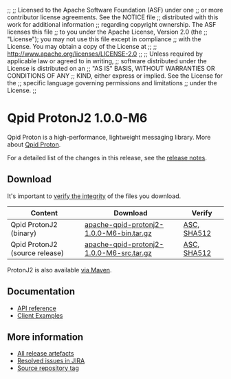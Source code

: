 ;;
;; Licensed to the Apache Software Foundation (ASF) under one
;; or more contributor license agreements.  See the NOTICE file
;; distributed with this work for additional information
;; regarding copyright ownership.  The ASF licenses this file
;; to you under the Apache License, Version 2.0 (the
;; "License"); you may not use this file except in compliance
;; with the License.  You may obtain a copy of the License at
;;
;;   http://www.apache.org/licenses/LICENSE-2.0
;;
;; Unless required by applicable law or agreed to in writing,
;; software distributed under the License is distributed on an
;; "AS IS" BASIS, WITHOUT WARRANTIES OR CONDITIONS OF ANY
;; KIND, either express or implied.  See the License for the
;; specific language governing permissions and limitations
;; under the License.
;;

# Qpid ProtonJ2 1.0.0-M6

Qpid Proton is a high-performance, lightweight messaging library. More
about [Qpid Proton]({{site_url}}/proton/index.html).

For a detailed list of the changes in this release, see the [release
notes](release-notes.html).

## Download

It's important to [verify the
integrity]({{site_url}}/download.html#verify-what-you-download) of
the files you download.

| Content | Download | Verify |
|---------|----------|--------|
| Qpid ProtonJ2 (binary) | [apache-qpid-protonj2-1.0.0-M6-bin.tar.gz](https://archive.apache.org/dist/qpid/protonj2/1.0.0-M6/apache-qpid-protonj2-1.0.0-M6-bin.tar.gz) | [ASC](https://archive.apache.org/dist/qpid/protonj2/1.0.0-M6/apache-qpid-protonj2-1.0.0-M6-bin.tar.gz.asc), [SHA512](https://archive.apache.org/dist/qpid/protonj2/1.0.0-M6/apache-qpid-protonj2-1.0.0-M6-bin.tar.gz.sha512) |
| Qpid ProtonJ2 (source release) | [apache-qpid-protonj2-1.0.0-M6-src.tar.gz](https://archive.apache.org/dist/qpid/protonj2/1.0.0-M6/apache-qpid-protonj2-1.0.0-M6-src.tar.gz) | [ASC](https://archive.apache.org/dist/qpid/protonj2/1.0.0-M6/apache-qpid-protonj2-1.0.0-M6-src.tar.gz.asc), [SHA512](https://archive.apache.org/dist/qpid/protonj2/1.0.0-M6/apache-qpid-protonj2-1.0.0-M6-src.tar.gz.sha512) |

ProtonJ2 is also available [via Maven]({{site_url}}/maven.html).

## Documentation


<div class="two-column" markdown="1">

 - [API reference](api/index.html)
 - [Client Examples](https://github.com/apache/qpid-protonj2/tree/1.0.0-M6/protonj2-client-examples)

</div>


## More information

 - [All release artefacts](https://archive.apache.org/dist/qpid/protonj2/1.0.0-M6)
 - [Resolved issues in JIRA](https://issues.apache.org/jira/issues/?jql=project+%3D+PROTON+AND+fixVersion+%3D+%27protonj2-1.0.0-M6%27+AND+resolution+%3D+%27fixed%27+ORDER+BY+priority+DESC)
 - [Source repository tag](https://gitbox.apache.org/repos/asf?p=qpid-protonj2.git;a=tag;h=1.0.0-M6)

<script type="text/javascript">
  _deferredFunctions.push(function() {
      if ("1.0.0-M6" === "{{current_protonj2_release}}") {
          _modifyCurrentReleaseLinks();
      }
  });
</script>